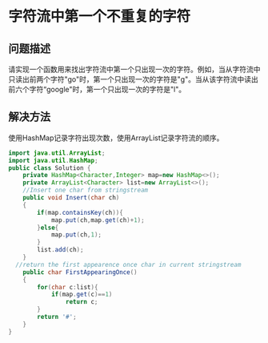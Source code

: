 # 字符流中第一个不重复的字符
## 问题描述
请实现一个函数用来找出字符流中第一个只出现一次的字符。例如，当从字符流中只读出前两个字符"go"时，第一个只出现一次的字符是"g"。当从该字符流中读出前六个字符“google"时，第一个只出现一次的字符是"l"。
## 解决方法
使用HashMap记录字符出现次数，使用ArrayList记录字符流的顺序。
```java
import java.util.ArrayList;
import java.util.HashMap;
public class Solution {
    private HashMap<Character,Integer> map=new HashMap<>();
    private ArrayList<Character> list=new ArrayList<>();
    //Insert one char from stringstream
    public void Insert(char ch)
    {
        if(map.containsKey(ch)){
            map.put(ch,map.get(ch)+1);
        }else{
            map.put(ch,1);
        }
        list.add(ch);
    }
  //return the first appearence once char in current stringstream
    public char FirstAppearingOnce()
    {
        for(char c:list){
            if(map.get(c)==1)
                return c;
        }
        return '#';
    }
}
```
